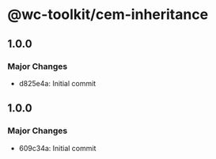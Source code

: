 # @wc-toolkit/cem-inheritance

## 1.0.0

### Major Changes

- d825e4a: Initial commit

## 1.0.0

### Major Changes

- 609c34a: Initial commit

